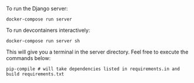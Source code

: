 
To run the Django server:
```
docker-compose run server
```

To run devcontainers interactively:
```
docker-compose run server sh
```
This will give you a terminal in the server directory. Feel free to execute the commands below:

```
pip-compile # will take dependencies listed in requirements.in and build requirements.txt


```